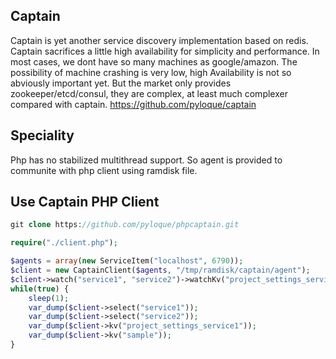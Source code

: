Captain
--------------------------
Captain is yet another service discovery implementation based on redis.
Captain sacrifices a little high availability for simplicity and performance.
In most cases, we dont have so many machines as google/amazon.
The possibility of machine crashing is very low, high Availability is not so abviously important yet.
But the market only provides zookeeper/etcd/consul, they are complex, at least much complexer compared with captain.
https://github.com/pyloque/captain

Speciality
------------------------
Php has no stabilized multithread support. So agent is provided to communite with php client using ramdisk file.


Use Captain PHP Client
-----------------------
```php
git clone https://github.com/pyloque/phpcaptain.git

require("./client.php");

$agents = array(new ServiceItem("localhost", 6790));
$client = new CaptainClient($agents, "/tmp/ramdisk/captain/agent");
$client->watch("service1", "service2")->watchKv("project_settings_service1", "sample");
while(true) {
    sleep(1);
    var_dump($client->select("service1"));
    var_dump($client->select("service2"));
    var_dump($client->kv("project_settings_service1"));
    var_dump($client->kv("sample"));
}
```
